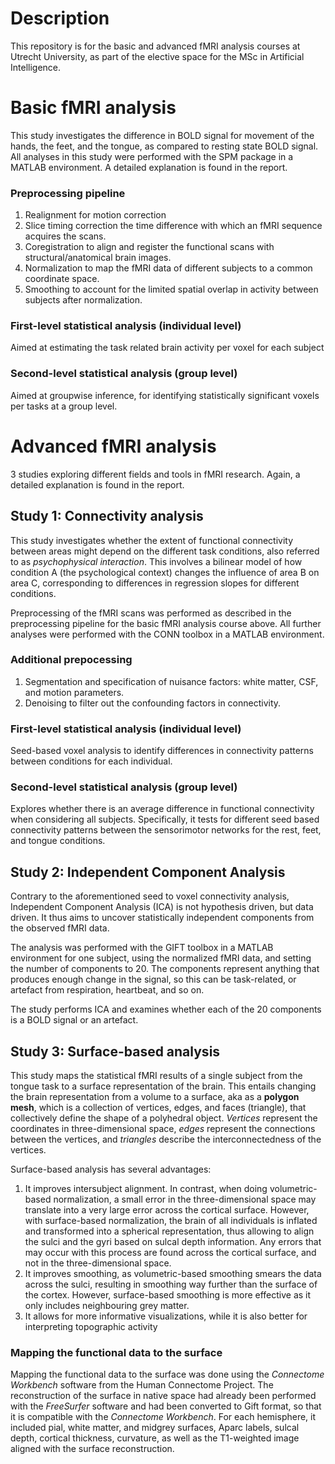 # Description
This repository is for the basic and advanced fMRI analysis courses
at Utrecht University, as part of the elective space for the 
MSc in Artificial Intelligence.

# Basic fMRI analysis
This study investigates the difference in BOLD signal for movement of the hands,
the feet, and the tongue, as compared to resting state BOLD signal. All analyses in this
study were performed with the SPM package in a MATLAB environment. A detailed explanation
is found in the report.

### Preprocessing pipeline
1. Realignment for motion correction
2. Slice timing correction the time difference with which an fMRI sequence acquires the scans.
3. Coregistration to align and register the functional scans with structural/anatomical brain images.
4. Normalization to map the fMRI data of different subjects to a common coordinate space.
5. Smoothing to account for the limited spatial overlap in activity between subjects after normalization.

### First-level statistical analysis (individual level)
Aimed at estimating the task related brain activity per voxel for each subject

### Second-level statistical analysis (group level)
Aimed at groupwise inference, for identifying statistically significant voxels per tasks at a group level.

# Advanced fMRI analysis
3 studies exploring different fields and tools in fMRI research. Again, a detailed explanation is
found in the report.

## Study 1: Connectivity analysis
This study investigates whether the extent of functional connectivity between areas might depend
on the different task conditions, also referred to as *psychophysical interaction*.
This involves a bilinear model of how condition A (the psychological context) changes the
influence of area B on area C, corresponding to differences in regression slopes for 
different conditions. 

Preprocessing of the fMRI scans was performed as described in the preprocessing pipeline
for the basic fMRI analysis course above. All further analyses were performed with 
the CONN toolbox in a MATLAB environment.

### Additional prepocessing
1. Segmentation and specification of nuisance factors: white matter, CSF, and motion parameters.
2. Denoising to filter out the confounding factors in connectivity.

### First-level statistical analysis (individual level)
Seed-based voxel analysis to identify differences in connectivity patterns between conditions
for each individual.

### Second-level statistical analysis (group level)
Explores whether there is an average difference in functional connectivity when considering
all subjects. Specifically, it tests for different seed based connectivity patterns
between the sensorimotor networks for the rest, feet, and tongue conditions.

## Study 2: Independent Component Analysis
Contrary to the aforementioned seed to voxel connectivity analysis,
Independent Component Analysis (ICA) is not hypothesis driven, but data driven.
It thus aims to uncover statistically independent components from the observed fMRI data.

The analysis was performed with the GIFT toolbox in a MATLAB environment for one subject,
using the normalized fMRI data, and setting the number of components to 20. The components 
represent anything that produces enough change in the signal, so this can be task-related,
or artefact from respiration, heartbeat, and so on.

The study performs ICA and examines whether each of the 20 components is a BOLD signal
or an artefact.

## Study 3: Surface-based analysis
This study maps the statistical fMRI results of a single subject from the tongue task 
to a surface representation of the brain. This entails changing the brain representation
from a volume to a surface, aka as a **polygon mesh**, which is a collection of vertices, 
edges, and faces (triangle), that collectively define the shape of a polyhedral object.
*Vertices* represent the coordinates in three-dimensional space, *edges* represent the
connections between the vertices, and *triangles* describe the interconnectedness
of the vertices.

Surface-based analysis has several advantages:
1. It improves intersubject alignment. In contrast, when doing volumetric-based normalization, 
a small error in the three-dimensional space may translate into a very large error
across the cortical surface. However, with surface-based normalization, the brain of all 
individuals is inflated and transformed into a spherical representation, thus allowing
to align the sulci and the gyri based on sulcal depth information. Any errors that may
occur with this process are found across the cortical surface, and not in the three-dimensional
space.
2. It improves smoothing, as volumetric-based smoothing smears the data across the sulci,
resulting in smoothing way further than the surface of the cortex. However, surface-based
smoothing is more effective as it only includes neighbouring grey matter.
3. It allows for more informative visualizations, while it is also better for
interpreting topographic activity

### Mapping the functional data to the surface
Mapping the functional data to the surface was done using the *Connectome Workbench* software
from the Human Connectome Project. The reconstruction of the surface in native space
had already been performed with the *FreeSurfer* software and had been converted to Gift 
format, so that it is compatible with the *Connectome Workbench*. For each hemisphere,
it included pial, white matter, and midgrey surfaces, Aparc labels, sulcal depth,
cortical thickness, curvature, as well as the T1-weighted image aligned with the
surface reconstruction.


